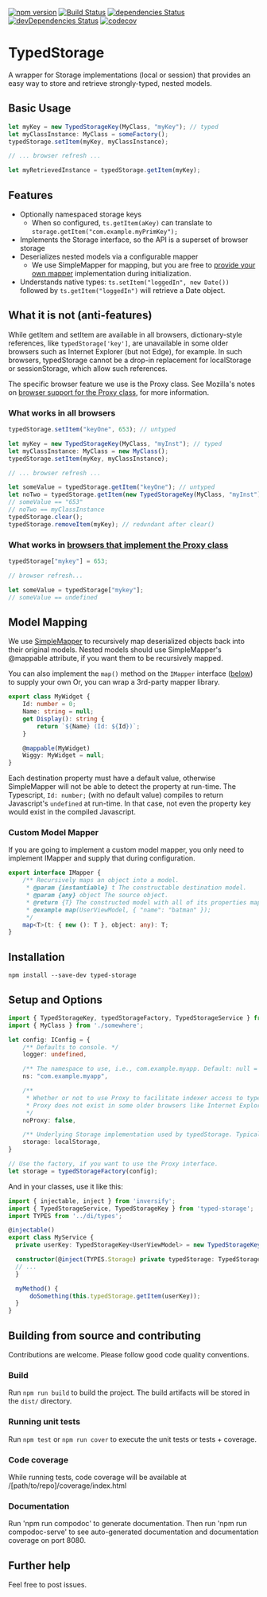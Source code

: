 [![npm version](https://badge.fury.io/js/typed-storage.svg)](https://badge.fury.io/js/typed-storage)
[![Build Status](https://travis-ci.org/ossplz/typed-storage.svg?branch=master)](https://travis-ci.org/ossplz/typed-storage)
[![dependencies Status](https://david-dm.org/ossplz/typed-storage/status.svg)](https://david-dm.org/ossplz/typed-storage)
[![devDependencies Status](https://david-dm.org/ossplz/typed-storage/dev-status.svg)](https://david-dm.org/ossplz/typed-storage?type=dev)
[![codecov](https://codecov.io/gh/ossplz/typed-storage/branch/master/graph/badge.svg)](https://codecov.io/gh/ossplz/typed-storage)

# TypedStorage

A wrapper for Storage implementations (local or session) that provides an easy way to store and retrieve strongly-typed, nested models.

## Basic Usage

``` typescript
let myKey = new TypedStorageKey(MyClass, "myKey"); // typed
let myClassInstance: MyClass = someFactory();
typedStorage.setItem(myKey, myClassInstance);

// ... browser refresh ...

let myRetrievedInstance = typedStorage.getItem(myKey);
```

## Features

- Optionally namespaced storage keys
  - When so configured, `ts.getItem(aKey)` can translate to `storage.getItem("com.example.myPrimKey");`
- Implements the Storage interface, so the API is a superset of browser storage
- Deserializes nested models via a configurable mapper
  - We use SimpleMapper for mapping, but you are free to [provide your own mapper](#custom-model-mapper) implementation during initialization.
- Understands native types: `ts.setItem("loggedIn", new Date())` followed by `ts.getItem("loggedIn")` will retrieve a Date object.

## What it is not (anti-features)

While getItem and setItem are available in all browsers, dictionary-style references, like `typedStorage['key']`,
are unavailable in some older browsers such as Internet Explorer (but not Edge), for example. In such browsers,
typedStorage cannot be a drop-in replacement for localStorage or sessionStorage, which
allow such references.

The specific browser feature we use is the Proxy class.
See Mozilla's notes on [browser support for the Proxy class][1], for more information.

### What works in all browsers

```typescript
typedStorage.setItem("keyOne", 653); // untyped

let myKey = new TypedStorageKey(MyClass, "myInst"); // typed
let myClassInstance: MyClass = new MyClass();
typedStorage.setItem(myKey, myClassInstance);

// ... browser refresh ...

let someValue = typedStorage.getItem("keyOne"); // untyped
let noTwo = typedStorage.getItem(new TypedStorageKey(MyClass, "myInst"));
// someValue == "653"
// noTwo == myClassInstance
typedStorage.clear();
typedStorage.removeItem(myKey); // redundant after clear()
```

### What works in [browsers that implement the Proxy class][1]

```typescript
typedStorage["mykey"] = 653;

// browser refresh...

let someValue = typedStorage["mykey"];
// someValue == undefined
```

## Model Mapping

We use [SimpleMapper](https://github.com/cdibbs/simple-mapper) to recursively map deserialized objects back
into their original models. Nested models should use SimpleMapper's @mappable attribute, if you want them to be
recursively mapped.

You can also implement the `map()` method on the `IMapper` interface ([below](#custom-model-mapper)) to supply your own Or, you can wrap a 3rd-party mapper library.

```typescript 
export class MyWidget {
    Id: number = 0;
    Name: string = null;
    get Display(): string { 
        return `${Name} (Id: ${Id})`;
    }

    @mappable(MyWidget)
    Wiggy: MyWidget = null;
}
```

Each destination property must have a default value, otherwise SimpleMapper will not be able to detect the property at run-time. The Typescript,
`Id: number;` (with no default value) compiles to return Javascript's `undefined` at run-time. In that case, not even the property key would exist in the compiled Javascript.

### Custom Model Mapper

If you are going to implement a custom model mapper, you only need to implement IMapper and supply that during configuration.

```typescript
export interface IMapper {
    /** Recursively maps an object into a model.
     * @param {instantiable} t The constructable destination model.
     * @param {any} object The source object.
     * @return {T} The constructed model with all of its properties mapped.
     * @example map(UserViewModel, { "name": "batman" });
     */
    map<T>(t: { new (): T }, object: any): T;
}
```

## Installation

`npm install --save-dev typed-storage`

## Setup and Options

```typescript
import { TypedStorageKey, typedStorageFactory, TypedStorageService } from 'typed-storage';
import { MyClass } from './somewhere';

let config: IConfig = {
    /** Defaults to console. */
    logger: undefined,

    /** The namespace to use, i.e., com.example.myapp. Default: null = do not use namespace. */
    ns: "com.example.myapp",

    /**
     * Whether or not to use Proxy to facilitate indexer access to typed storage, i.e., typedStorage[myprop] == typedStorage.getItem(myprop).
     * Proxy does not exist in some older browsers like Internet Explorer. Default: false.
     */
    noProxy: false,

    /** Underlying Storage implementation used by typedStorage. Typically, either localStorage or sessionStorage. Default: localStorage. */
    storage: localStorage,
}

// Use the factory, if you want to use the Proxy interface.
let storage = typedStorageFactory(config);
```

And in your classes, use it like this:

```typescript
import { injectable, inject } from 'inversify';
import { TypedStorageService, TypedStorageKey } from 'typed-storage';
import TYPES from '../di/types';

@injectable()
export class MyService {
  private userKey: TypedStorageKey<UserViewModel> = new TypedStorageKey(UserViewModel, "user");

  constructor(@inject(TYPES.Storage) private typedStorage: TypedStorageService) {
  // ...
  }

  myMethod() {
      doSomething(this.typedStorage.getItem(userKey));
  }
}
```

## Building from source and contributing

Contributions are welcome. Please follow good code quality conventions.

### Build

Run `npm run build` to build the project. The build artifacts will be stored in the `dist/` directory.

### Running unit tests

Run `npm test` or `npm run cover` to execute the unit tests or tests + coverage.

### Code coverage

While running tests, code coverage will be available at /[path/to/repo]/coverage/index.html

### Documentation

Run 'npm run compodoc' to generate documentation.
Then run 'npm run compodoc-serve' to see auto-generated documentation and documentation coverage on port 8080.

## Further help

Feel free to post issues.

[1]: https://developer.mozilla.org/en-US/docs/Web/JavaScript/Reference/Global_Objects/Proxy#Browser_compatibility
